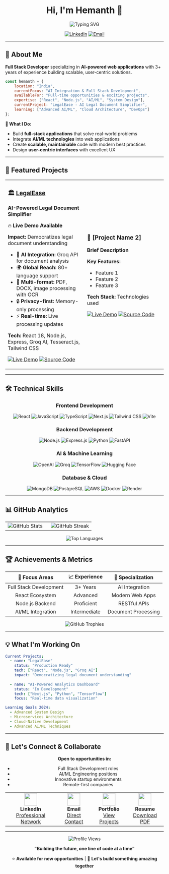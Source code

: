 <div align="center">

# Hi, I'm Hemanth 👋

<img src="https://readme-typing-svg.herokuapp.com?font=Fira+Code&size=22&duration=3000&pause=1000&color=00D9FF&center=true&vCenter=true&width=600&lines=Full+Stack+Developer;AI+%26+ML+Engineer;Building+Solutions+That+Matter;Open+to+New+Opportunities" alt="Typing SVG" />

[![LinkedIn](https://img.shields.io/badge/LinkedIn-Connect-0077B5?style=for-the-badge&logo=linkedin)](https://linkedin.com/in/your-linkedin)
[![Email](https://img.shields.io/badge/📧_Email-Contact-EA4335?style=for-the-badge)](mailto:your-email@gmail.com)

</div>

---

## 🚀 About Me

**Full Stack Developer** specializing in **AI-powered web applications** with 3+ years of experience building scalable, user-centric solutions.

```javascript
const hemanth = {
    location: "India",
    currentFocus: "AI Integration & Full Stack Development",
    availableFor: "Full-time opportunities & exciting projects",
    expertise: ["React", "Node.js", "AI/ML", "System Design"],
    currentProject: "LegalEase - AI Legal Document Simplifier",
    learning: ["Advanced AI/ML", "Cloud Architecture", "DevOps"]
};
```

**🎯 What I Do:**
- Build **full-stack applications** that solve real-world problems
- Integrate **AI/ML technologies** into web applications
- Create **scalable, maintainable** code with modern best practices
- Design **user-centric interfaces** with excellent UX

---

## 💼 Featured Projects

<table>
<tr>
<td width="50%">

### 🏛️ [LegalEase](https://legalease-frontend.onrender.com)
**AI-Powered Legal Document Simplifier**

🔥 **Live Demo Available**

**Impact:** Democratizes legal document understanding
- 🤖 **AI Integration:** Groq API for document analysis
- 🌍 **Global Reach:** 80+ language support
- 📄 **Multi-format:** PDF, DOCX, image processing with OCR
- 🔒 **Privacy-first:** Memory-only processing
- ⚡ **Real-time:** Live processing updates

**Tech:** React 18, Node.js, Express, Groq AI, Tesseract.js, Tailwind CSS

[![Live Demo](https://img.shields.io/badge/��_Live_Demo-Visit-success?style=flat-square)](https://legalease-frontend.onrender.com)
[![Source Code](https://img.shields.io/badge/📂_Code-GitHub-black?style=flat-square)](https://github.com/yourusername/LegalStick)

</td>
<td width="50%">

### 🚀 [Project Name 2]
**Brief Description**

**Key Features:**
- Feature 1
- Feature 2
- Feature 3

**Tech Stack:** Technologies used

[![Live Demo](https://img.shields.io/badge/🚀_Live_Demo-Visit-success?style=flat-square)](#)
[![Source Code](https://img.shields.io/badge/📂_Code-GitHub-black?style=flat-square)](#)

</td>
</tr>
</table>

---

## 🛠️ Technical Skills

<div align="center">

### **Frontend Development**
![React](https://img.shields.io/badge/React-61DAFB?style=for-the-badge&logo=react&logoColor=black)
![JavaScript](https://img.shields.io/badge/JavaScript-F7DF1E?style=for-the-badge&logo=javascript&logoColor=black)
![TypeScript](https://img.shields.io/badge/TypeScript-3178C6?style=for-the-badge&logo=typescript&logoColor=white)
![Next.js](https://img.shields.io/badge/Next.js-000000?style=for-the-badge&logo=next.js&logoColor=white)
![Tailwind CSS](https://img.shields.io/badge/Tailwind_CSS-06B6D4?style=for-the-badge&logo=tailwind-css&logoColor=white)
![Vite](https://img.shields.io/badge/Vite-646CFF?style=for-the-badge&logo=vite&logoColor=white)

### **Backend Development**
![Node.js](https://img.shields.io/badge/Node.js-339933?style=for-the-badge&logo=node.js&logoColor=white)
![Express.js](https://img.shields.io/badge/Express.js-000000?style=for-the-badge&logo=express&logoColor=white)
![Python](https://img.shields.io/badge/Python-3776AB?style=for-the-badge&logo=python&logoColor=white)
![FastAPI](https://img.shields.io/badge/FastAPI-009688?style=for-the-badge&logo=fastapi&logoColor=white)

### **AI & Machine Learning**
![OpenAI](https://img.shields.io/badge/OpenAI-412991?style=for-the-badge&logo=openai&logoColor=white)
![Groq](https://img.shields.io/badge/Groq-FF6B35?style=for-the-badge&logo=groq&logoColor=white)
![TensorFlow](https://img.shields.io/badge/TensorFlow-FF6F00?style=for-the-badge&logo=tensorflow&logoColor=white)
![Hugging Face](https://img.shields.io/badge/🤗_Hugging_Face-FFD21E?style=for-the-badge)

### **Database & Cloud**
![MongoDB](https://img.shields.io/badge/MongoDB-47A248?style=for-the-badge&logo=mongodb&logoColor=white)
![PostgreSQL](https://img.shields.io/badge/PostgreSQL-4169E1?style=for-the-badge&logo=postgresql&logoColor=white)
![AWS](https://img.shields.io/badge/AWS-232F3E?style=for-the-badge&logo=amazon-aws&logoColor=white)
![Docker](https://img.shields.io/badge/Docker-2496ED?style=for-the-badge&logo=docker&logoColor=white)
![Render](https://img.shields.io/badge/Render-46E3B7?style=for-the-badge&logo=render&logoColor=white)

</div>

---

## 📊 GitHub Analytics

<div align="center">
<table>
<tr>
<td width="50%">

<img src="https://github-readme-stats.vercel.app/api?username=hemanth090&show_icons=true&theme=react&hide_border=true&bg_color=0D1117&title_color=00D9FF&icon_color=00D9FF&text_color=FFFFFF&count_private=true" alt="GitHub Stats" />

</td>
<td width="50%">

<img src="https://github-readme-streak-stats.herokuapp.com/?user=hemanth090&theme=react&hide_border=true&background=0D1117&stroke=00D9FF&ring=00D9FF&fire=00D9FF&currStreakLabel=00D9FF" alt="GitHub Streak" />

</td>
</tr>
</table>

<img src="https://github-readme-stats.vercel.app/api/top-langs/?username=hemanth090&layout=compact&theme=react&hide_border=true&bg_color=0D1117&title_color=00D9FF&text_color=FFFFFF&langs_count=8" alt="Top Languages" />

</div>

---

## 🏆 Achievements & Metrics

<div align="center">

| 🎯 **Focus Areas** | 📈 **Experience** | 🚀 **Specialization** |
|:------------------:|:-----------------:|:----------------------:|
| Full Stack Development | 3+ Years | AI Integration |
| React Ecosystem | Advanced | Modern Web Apps |
| Node.js Backend | Proficient | RESTful APIs |
| AI/ML Integration | Intermediate | Document Processing |

</div>

<div align="center">
<img src="https://github-profile-trophy.vercel.app/?username=hemanth090&theme=discord&no-frame=true&no-bg=true&margin-w=4&row=1&column=6" alt="GitHub Trophies" />
</div>

---

## 💡 What I'm Working On

```yaml
Current Projects:
  - name: "LegalEase"
    status: "Production Ready"
    tech: ["React", "Node.js", "Groq AI"]
    impact: "Democratizing legal document understanding"
  
  - name: "AI-Powered Analytics Dashboard"
    status: "In Development"
    tech: ["Next.js", "Python", "TensorFlow"]
    focus: "Real-time data visualization"

Learning Goals 2024:
  - Advanced System Design
  - Microservices Architecture
  - Cloud-Native Development
  - Advanced AI/ML Techniques
```

---

## 🤝 Let's Connect & Collaborate

<div align="center">

**Open to opportunities in:**
- Full Stack Development roles
- AI/ML Engineering positions
- Innovative startup environments
- Remote-first companies

<table>
<tr>
<td align="center">
<img src="https://img.icons8.com/color/48/000000/linkedin.png" width="40"/>
<br><strong>LinkedIn</strong>
<br><a href="https://linkedin.com/in/your-linkedin">Professional Network</a>
</td>
<td align="center">
<img src="https://img.icons8.com/color/48/000000/gmail.png" width="40"/>
<br><strong>Email</strong>
<br><a href="mailto:your-email@gmail.com">Direct Contact</a>
</td>
<td align="center">
<img src="https://img.icons8.com/color/48/000000/domain.png" width="40"/>
<br><strong>Portfolio</strong>
<br><a href="https://your-portfolio.com">View Projects</a>
</td>
<td align="center">
<img src="https://img.icons8.com/color/48/000000/resume.png" width="40"/>
<br><strong>Resume</strong>
<br><a href="https://your-resume-link.com">Download PDF</a>
</td>
</tr>
</table>

</div>

---

<div align="center">

![Profile Views](https://komarev.com/ghpvc/?username=hemanth090&label=Profile%20Views&color=00D9FF&style=flat)

**"Building the future, one line of code at a time"**

⭐ **Available for new opportunities** | 🚀 **Let's build something amazing together**

</div>
